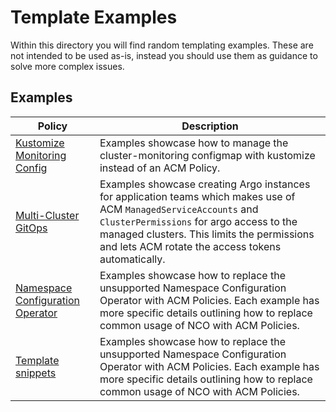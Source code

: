 # Template Examples
Within this directory you will find random templating examples.  These are not intended to be used as-is, instead you should use them as guidance to solve more complex issues.

## Examples
  | Policy                                                                            | Description   |
  |--------                                                                           |-------------  |
  | [Kustomize Monitoring Config](./kustomize-monitoring-config/)                     | Examples showcase how to manage the cluster-monitoring configmap with kustomize instead of an ACM Policy. |
  | [Multi-Cluster GitOps](./gitops-multicluster/)                                    | Examples showcase creating Argo instances for application teams which makes use of ACM `ManagedServiceAccounts` and `ClusterPermissions` for argo access to the managed clusters.  This limits the permissions and lets ACM rotate the access tokens automatically. |
  | [Namespace Configuration Operator](./namespace-config-operator/)                  | Examples showcase how to replace the unsupported Namespace Configuration Operator with ACM Policies.  Each example has more specific details outlining how to replace common usage of NCO with ACM Policies. |
  | [Template snippets](./snippets)                  | Examples showcase how to replace the unsupported Namespace Configuration Operator with ACM Policies.  Each example has more specific details outlining how to replace common usage of NCO with ACM Policies. |
